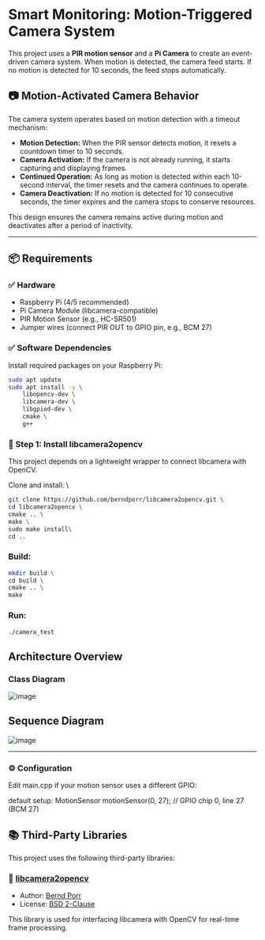 # Smart Monitoring: Motion-Triggered Camera System

This project uses a **PIR motion sensor** and a **Pi Camera** to create an event-driven camera system. When motion is detected, the camera feed starts. If no motion is detected for 10 seconds, the feed stops automatically.

## 📷 Motion-Activated Camera Behavior

The camera system operates based on motion detection with a timeout mechanism:

- **Motion Detection:** When the PIR sensor detects motion, it resets a countdown timer to 10 seconds.
- **Camera Activation:** If the camera is not already running, it starts capturing and displaying frames.
- **Continued Operation:** As long as motion is detected within each 10-second interval, the timer resets and the camera continues to operate.
- **Camera Deactivation:** If no motion is detected for 10 consecutive seconds, the timer expires and the camera stops to conserve resources.

This design ensures the camera remains active during motion and deactivates after a period of inactivity.

---
## 📦 Requirements

### ✅ Hardware
- Raspberry Pi (4/5 recommended)
- Pi Camera Module (libcamera-compatible)
- PIR Motion Sensor (e.g., HC-SR501)
- Jumper wires (connect PIR OUT to GPIO pin, e.g., BCM 27)

### ✅ Software Dependencies

Install required packages on your Raspberry Pi:

```bash
sudo apt update
sudo apt install -y \
    libopencv-dev \
    libcamera-dev \
    libgpiod-dev \
    cmake \
    g++
```

### 🔧 Step 1: Install libcamera2opencv
This project depends on a lightweight wrapper to connect libcamera with OpenCV.

Clone and install: \
```bash
git clone https://github.com/berndporr/libcamera2opencv.git \
cd libcamera2opencv \
cmake .. \
make \
sudo make install\
cd ..
```
### Build:
```bash
mkdir build \
cd build \
cmake .. \
make 
```
### Run:
```bash
./camera_test
```
## Architecture Overview
### Class Diagram
![image](https://github.com/user-attachments/assets/32ffcc09-2ed3-4f64-9065-1c22a97cd77c)

## Sequence Diagram
![image](https://github.com/user-attachments/assets/ce993f18-9fa9-4523-b96a-2c989dd15bc5)

---
### ⚙️ Configuration
Edit main.cpp if your motion sensor uses a different GPIO:

default setup: MotionSensor motionSensor(0, 27); // GPIO chip 0, line 27 (BCM 27)

## 📚 Third-Party Libraries

This project uses the following third-party libraries:

### 📸 [libcamera2opencv](https://github.com/berndporr/libcamera2opencv)

- Author: [Bernd Porr](https://github.com/berndporr)
- License: [BSD 2-Clause](https://opensource.org/licenses/BSD-2-Clause)

This library is used for interfacing libcamera with OpenCV for real-time frame processing.


